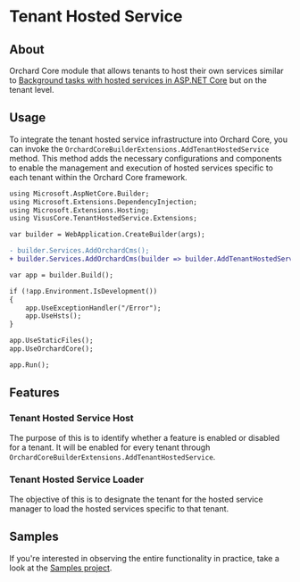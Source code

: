 # Tenant Hosted Service

## About

Orchard Core module that allows tenants to host their own services similar to [Background tasks with hosted services in ASP.NET Core](https://learn.microsoft.com/en-us/aspnet/core/fundamentals/host/hosted-services?view=aspnetcore-6.0&tabs=visual-studio) but on the tenant level.

## Usage

To integrate the tenant hosted service infrastructure into Orchard Core, you can invoke the `OrchardCoreBuilderExtensions.AddTenantHostedService` method. This method adds the necessary configurations and components to enable the management and execution of hosted services specific to each tenant within the Orchard Core framework.

```diff
using Microsoft.AspNetCore.Builder;
using Microsoft.Extensions.DependencyInjection;
using Microsoft.Extensions.Hosting;
using VisusCore.TenantHostedService.Extensions;

var builder = WebApplication.CreateBuilder(args);

- builder.Services.AddOrchardCms();
+ builder.Services.AddOrchardCms(builder => builder.AddTenantHostedService());

var app = builder.Build();

if (!app.Environment.IsDevelopment())
{
    app.UseExceptionHandler("/Error");
    app.UseHsts();
}

app.UseStaticFiles();
app.UseOrchardCore();

app.Run();
```

## Features

### Tenant Hosted Service Host

The purpose of this is to identify whether a feature is enabled or disabled for a tenant. It will be enabled for every tenant through `OrchardCoreBuilderExtensions.AddTenantHostedService`.

### Tenant Hosted Service Loader

The objective of this is to designate the tenant for the hosted service manager to load the hosted services specific to that tenant.

## Samples

If you're interested in observing the entire functionality in practice, take a look at the [Samples project](VisusCore.TenantHostedService.Samples/README.md).
